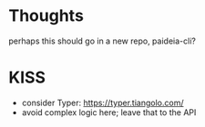 # Thoughts
perhaps this should go in a new repo, paideia-cli?

# KISS
- consider Typer: https://typer.tiangolo.com/
- avoid complex logic here; leave that to the API